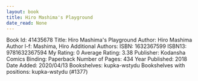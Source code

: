 ```yaml
---
layout: book
title: Hiro Mashima's Playground
date_read: None
---
```


Book Id: 41435678
Title: Hiro Mashima's Playground
Author: Hiro Mashima
Author l-f: Mashima, Hiro
Additional Authors: 
ISBN: 1632367599
ISBN13: 9781632367594
My Rating: 0
Average Rating: 3.38
Publisher: Kodansha Comics
Binding: Paperback
Number of Pages: 434
Year Published: 2018
Date Added: 2020/04/13
Bookshelves: kupka-wstydu
Bookshelves with positions: kupka-wstydu (#1377)

